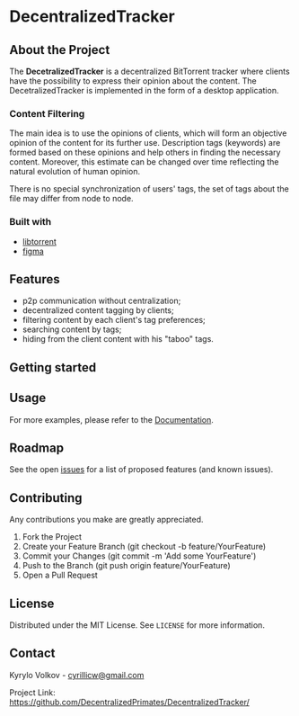 # DecentralizedTracker

## About the Project

The **DecetralizedTracker** is a decentralized BitTorrent tracker where clients have the possibility to express their opinion about the content. The DecetralizedTracker is implemented in the form of a desktop application. 

### Content Filtering 

The main idea is to use the opinions of clients, which will form an objective opinion of the content for its further use. Description tags (keywords) are formed based on these opinions and help others in finding the necessary content. Moreover, this estimate can be changed over time reflecting the natural evolution of human opinion.

There is no special synchronization of users' tags, the set of tags about the file may differ from node to node.

### Built with

 - [libtorrent](https://www.libtorrent.org/)
 - [figma](https://www.figma.com/)

## Features

- p2p communication without centralization;
- decentralized content tagging by clients;
- filtering content by each client's tag preferences;
- searching content by tags;
- hiding from the client content with his "taboo" tags.

## Getting started

## Usage

For more examples, please refer to the [Documentation](example.com).

## Roadmap

See the open [issues](https://github.com/DecentralizedPrimates/DecentralizedTracker/issues) for a list of proposed features (and known issues).

## Contributing 

Any contributions you make are greatly appreciated.

1. Fork the Project
2. Create your Feature Branch (git checkout -b feature/YourFeature)
3. Commit your Changes (git commit -m 'Add some YourFeature')
4. Push to the Branch (git push origin feature/YourFeature)
5. Open a Pull Request

## License

Distributed under the MIT License. See ```LICENSE``` for more information.

## Contact

Kyrylo Volkov - cyrillicw@gmail.com

Project Link: https://github.com/DecentralizedPrimates/DecentralizedTracker/
